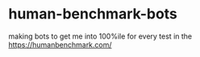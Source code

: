 # human-benchmark-bots
making bots to get me into 100%ile for every test in the https://humanbenchmark.com/
